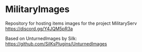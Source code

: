 # MilitaryImages

Repository for hosting items images for the project MilitaryServ https://discord.gg/Y4JQM5pR3a

Based on UnturnedImages by Silk: https://github.com/SilKsPlugins/UnturnedImages
